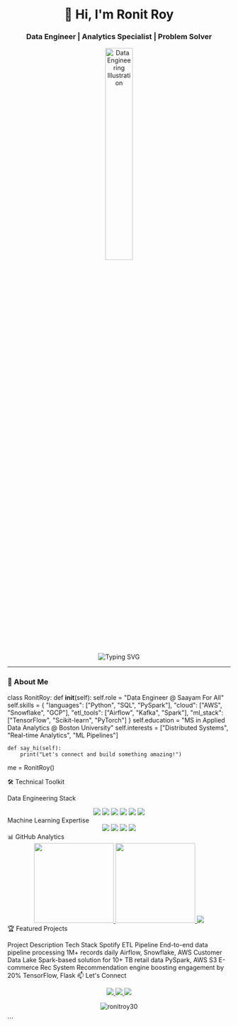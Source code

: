 <h1 align="center">👋 Hi, I'm Ronit Roy</h1>
<h3 align="center">Data Engineer | Analytics Specialist | Problem Solver</h3>

<div align="center">
  <img src="https://raw.githubusercontent.com/ronitroy30/ronitroy30/main/images/hand-coding-concept-illustration_114360-8113.jpg.avif" width="35%" alt="Data Engineering Illustration">
</div>

<div align="center">
  <img src="https://readme-typing-svg.demolab.com?font=Fira+Code&weight=600&size=22&duration=3000&pause=1000&color=5C9CE6&center=true&vCenter=true&width=500&lines=Data+Engineer+%F0%9F%92%BB;ETL+Specialist+%F0%9F%93%8A;Cloud+Enthusiast+%E2%98%81%EF%B8%8F;Problem+Solver+%F0%9F%A7%B0" alt="Typing SVG" />
</div>

---

### 🚀 About Me


class RonitRoy:
    def __init__(self):
        self.role = "Data Engineer @ Saayam For All"
        self.skills = {
            "languages": ["Python", "SQL", "PySpark"],
            "cloud": ["AWS", "Snowflake", "GCP"],
            "etl_tools": ["Airflow", "Kafka", "Spark"],
            "ml_stack": ["TensorFlow", "Scikit-learn", "PyTorch"]
        }
        self.education = "MS in Applied Data Analytics @ Boston University"
        self.interests = ["Distributed Systems", "Real-time Analytics", "ML Pipelines"]
    
    def say_hi(self):
        print("Let's connect and build something amazing!")
        
me = RonitRoy()

🛠️ Technical Toolkit

Data Engineering Stack

<div align="center"> <img src="https://img.shields.io/badge/Python-3776AB?style=for-the-badge&logo=python&logoColor=white" /> <img src="https://img.shields.io/badge/Apache_Spark-E25A1C?style=for-the-badge&logo=apachespark&logoColor=white" /> <img src="https://img.shields.io/badge/SQL-4479A1?style=for-the-badge&logo=postgresql&logoColor=white" /> <img src="https://img.shields.io/badge/Airflow-017CEE?style=for-the-badge&logo=apacheairflow&logoColor=white" /> <img src="https://img.shields.io/badge/Snowflake-29B5E8?style=for-the-badge&logo=snowflake&logoColor=white" /> <img src="https://img.shields.io/badge/AWS-232F3E?style=for-the-badge&logo=amazonaws&logoColor=white" /> </div>
Machine Learning Expertise

<div align="center"> <img src="https://img.shields.io/badge/TensorFlow-FF6F00?style=for-the-badge&logo=tensorflow&logoColor=white" /> <img src="https://img.shields.io/badge/PyTorch-EE4C2C?style=for-the-badge&logo=pytorch&logoColor=white" /> <img src="https://img.shields.io/badge/scikit_learn-F7931E?style=for-the-badge&logo=scikit-learn&logoColor=white" /> <img src="https://img.shields.io/badge/Pandas-150458?style=for-the-badge&logo=pandas&logoColor=white" /> </div>
📊 GitHub Analytics

<div align="center"> <a href="https://github.com/ronitroy30"> <img height="180em" src="https://github-readme-stats.vercel.app/api?username=ronitroy30&show_icons=true&theme=algolia&include_all_commits=true&count_private=true&hide_border=true" /> <img height="180em" src="https://github-readme-stats.vercel.app/api/top-langs/?username=ronitroy30&layout=compact&langs_count=8&theme=algolia&hide_border=true" /> </a> <img src="https://github-readme-streak-stats.herokuapp.com/?user=ronitroy30&theme=algolia&hide_border=true" /> </div>
🏆 Featured Projects

Project	Description	Tech Stack
Spotify ETL Pipeline	End-to-end data pipeline processing 1M+ records daily	Airflow, Snowflake, AWS
Customer Data Lake	Spark-based solution for 10+ TB retail data	PySpark, AWS S3
E-commerce Rec System	Recommendation engine boosting engagement by 20%	TensorFlow, Flask
📫 Let's Connect

<div align="center"> <a href="https://www.linkedin.com/in/ronit-roy-1602681b2/"> <img src="https://img.shields.io/badge/LinkedIn-0077B5?style=for-the-badge&logo=linkedin&logoColor=white" /> </a> <a href="mailto:ronitr300701@gmail.com"> <img src="https://img.shields.io/badge/Email-D14836?style=for-the-badge&logo=gmail&logoColor=white" /> </a> <a href="https://ronitroy30.github.io/portfolio/"> <img src="https://img.shields.io/badge/Portfolio-4285F4?style=for-the-badge&logo=google-chrome&logoColor=white" /> </a> </div>
<p align="center"> <img src="https://komarev.com/ghpvc/?username=ronitroy30&label=Profile%20views&color=0e75b6&style=flat" alt="ronitroy30" /> </p> ```
